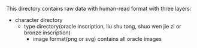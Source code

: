 This directory contains raw data with human-read format with three layers:
- character directory
    - type directory(oracle inscription, liu shu tong, shuo wen jie zi or bronze inscription)
        - image format(png or svg) contains all oracle images 
        